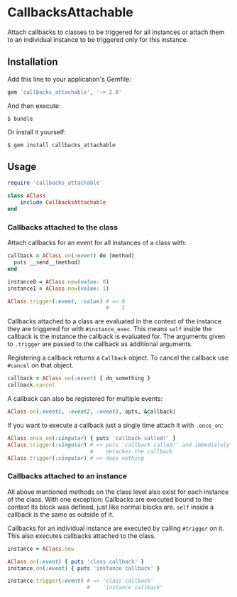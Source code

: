 # CallbacksAttachable

Attach callbacks to classes to be triggered for all instances or attach them
to an individual instance to be triggered only for this instance.

## Installation

Add this line to your application's Gemfile:

```ruby
gem 'callbacks_attachable', '~> 2.0'
```

And then execute:

    $ bundle

Or install it yourself:

    $ gem install callbacks_attachable

## Usage

```ruby
require 'callbacks_attachable'

class AClass
    include CallbacksAttachable
end
```

### Callbacks attached to the class

Attach callbacks for an event for all instances of a class with:

```ruby
callback = AClass.on(:event) do |method|
  puts __send__(method)
end

instance0 = AClass.new(value: 0)
instance1 = AClass.new(value: 1)

AClass.trigger(:event, :value) # => 0
                               #    1
```

Callbacks attached to a class are evaluated in the context of the instance they
are triggered for with `#instance_exec`. This means `self` inside the callback
is the instance the callback is evaluated for. The arguments given to
`.trigger` are passed to the callback as additional arguments.

Registering a callback returns a `Callback` object. To cancel the callback use
`#cancel` on that object.

```ruby
callback = AClass.on(:event) { do_something }
callback.cancel
```

A callback can also be registered for multiple events:

```ruby
AClass.on(:event1, :event2, :event3, opts, &callback) 
```

If you want to execute a callback just a single time attach it with `.once_on`:

```ruby
AClass.once_on(:singular) { puts 'callback called!' }
AClass.trigger(:singular) # => puts 'callback called!' and immediately
                          #    detaches the callback
AClass.trigger(:singular) # => does nothing
```

### Callbacks attached to an instance

All above mentioned methods on the class level also exist for each instance of
the class. With one exception: Callbacks are executed bound to the context its
block was defined, just like normal blocks are. `self` inside a callback is the
same as outside of it.

Callbacks for an individual instance are executed by calling `#trigger` on it.
This also executes callbacks attached to the class.

```ruby
instance = AClass.new

AClass.on(:event) { puts 'class callback' }
instance.on(:event) { puts 'instance callback' }

instance.trigger(:event) # => 'class callback'
                         #    'instance callback'
```